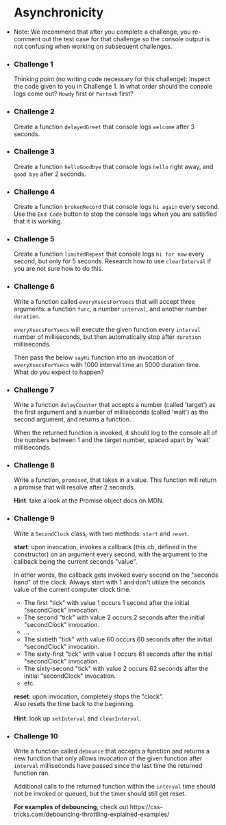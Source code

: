 <ul>
      <h1>Asynchronicity</h1>

<li>

Note: We recommend that after you complete a challenge, you re-comment out the test case for that challenge so the
console output is not confusing when working on subsequent challenges.

</li>

<li>

<h3>Challenge 1</h3>

Thinking point (no writing code necessary for this challenge): Inspect the code given to you in Challenge 1. In what
order should the console logs come out? <code>Howdy</code> first or <code>Partnah</code> first?

</li>

<li>

<h3>Challenge 2</h3>

Create a function <code>delayedGreet</code> that console logs <code>welcome</code> after 3 seconds.

</li>

<li>

<h3>Challenge 3</h3>

Create a function <code>helloGoodbye</code> that console logs <code>hello</code> right away, and <code>good bye</code>
after 2 seconds.

</li>

<li>

<h3>Challenge 4</h3>

Create a function <code>brokenRecord</code> that console logs <code>hi again</code> every second. Use the <code>End
Code</code> button to stop the console logs when you are satisfied that it is working.

</li>

<li>

<h3>Challenge 5</h3>

Create a function <code>limitedRepeat</code> that console logs <code>hi for now</code> every second, but only for 5
seconds. Research how to use <code>clearInterval</code> if you are not sure how to do this.

</li>


<li>

<h3>Challenge 6</h3>

<p>Write a function called <code>everyXsecsForYsecs</code> that will accept three arguments: a function <code>func</code>, a number <code>interval</code>, and another number <code>duration</code>.</p> 
<p><code>everyXsecsForYsecs</code> will execute the given function every <code>interval</code> number of milliseconds, but then automatically stop after <code>duration</code> milliseconds.</p> 
<p>Then pass the below <code>sayHi</code> function into an invocation of <code>everyXsecsForYsecs</code> with 1000 interval time an 5000 duration time.<br>What do you expect to happen?</p>

</li>

<li>

<h3>Challenge 7</h3>

<p>Write a function <code>delayCounter</code> that accepts a number (called 'target') as the first argument and a number of
milliseconds (called 'wait') as the second argument, and returns a function.</p> 
<p>When the returned function is invoked, it should log to the console all of the numbers between 1 and the target number, spaced apart by 'wait' milliseconds.</p>

</li>

<li>

<h3>Challenge 8</h3>

<p>Write a function, <code>promised</code>, that takes in a value. This function will return a promise that will resolve after 2 seconds.</p>
<p><b>Hint</b>: take a look at the Promise object docs on MDN.</p>

</li>

<li>

<h3>Challenge 9</h3>

Write a <code>SecondClock</code> class, with two methods: <code>start</code> and <code>reset</code>.
​
  <p><b>start</b>: upon invocation, invokes a callback (this.cb, defined in the constructor)
  on an argument every second, with the argument to the callback being the current seconds "value".</p>

  <p>In other words, the callback gets invoked every second on the "seconds hand" of
  the clock. Always start with 1 and don't utilize the seconds value of the current
  computer clock time.</p>

<ul>
<li>The first "tick" with value 1 occurs 1 second after the initial "secondClock" invocation.</li>
<li>The second "tick" with value 2 occurs 2 seconds after the initial "secondClock" invocation.</li>
<li>...</li>
<li>The sixtieth "tick" with value 60 occurs 60 seconds after the initial "secondClock" invocation.</li>
<li>The sixty-first "tick" with value 1 occurs 61 seconds after the initial "secondClock" invocation.</li>
<li>The sixty-second "tick" with value 2 occurs 62 seconds after the initial "secondClock" invocation.</li>
<li>etc.</li>
</ul>

  <p><b>reset</b>: upon invocation, completely stops the "clock".<br>
  Also resets the time back to the beginning.<br>
  ​<br><b>Hint</b>: look up <code>setInterval</code> and <code>clearInterval</code>.</p>
</li>

<li>

<h3>Challenge 10</h3>

  <p>Write a function called <code>debounce</code> that accepts a function and returns a new function that only allows invocation of the given function after <code>interval</code> milliseconds have passed since the last time the returned function ran.</p>
  <p>Additional calls to the returned function within the <code>interval</code> time should not be invoked or queued, but the timer should still get reset.</p>
  <p><b>For examples of debouncing</b>, check out https://css-tricks.com/debouncing-throttling-explained-examples/</p>

</li>
</ul>

    